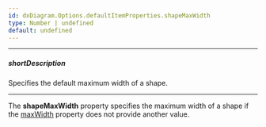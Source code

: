 ```yaml
---
id: dxDiagram.Options.defaultItemProperties.shapeMaxWidth
type: Number | undefined
default: undefined
---
```

---
##### shortDescription
Specifies the default maximum width of a shape.

---
The **shapeMaxWidth** property specifies the maximum width of a shape if the [maxWidth](/api-reference/10%20UI%20Components/dxDiagram/1%20Configuration/customShapes/maxWidth.md '/Documentation/ApiReference/UI_Components/dxDiagram/Configuration/customShapes/#maxWidth') property does not provide another value.